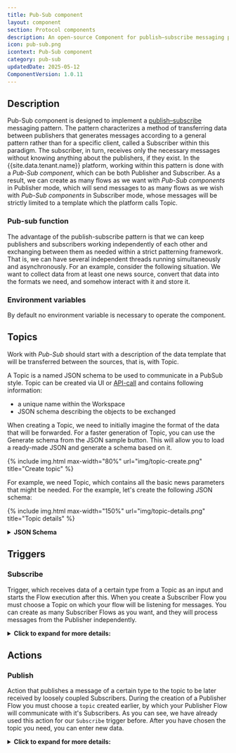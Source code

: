 ```yaml
---
title: Pub-Sub component
layout: component
section: Protocol components
description: An open-source Component for publish–subscribe messaging pattern on platform.
icon: pub-sub.png
icontext: Pub-Sub component
category: pub-sub
updatedDate: 2025-05-12
ComponentVersion: 1.0.11
---
```


## Description

Pub-Sub component is designed to implement a [publish–subscribe](https://en.wikipedia.org/wiki/Publish-subscribe_pattern) messaging pattern. The pattern characterizes a method of transferring data between publishers that generates messages according to a general pattern rather than for a specific client, called a Subscriber within this paradigm. The subscriber, in turn, receives only the necessary messages without knowing anything about the publishers, if they exist.
In the {{site.data.tenant.name}} platform, working within this pattern is done with a *Pub-Sub component*, which can be both Publisher and Subscriber. As a result, we can create as many flows as we want with *Pub-Sub components* in Publisher mode, which will send messages to as many flows as we wish with *Pub-Sub components* in Subscriber mode, whose messages will be strictly limited to a template which the platform calls Topic.

### Pub-sub function

The advantage of the publish-subscribe pattern is that we can keep publishers and subscribers working independently of each other and exchanging between them as needed within a strict patterning framework. That is, we can have several independent threads running simultaneously and asynchronously.
For an example, consider the following situation. We want to collect data from at least one news source, convert that data into the formats we need, and somehow interact with it and store it.

### Environment variables

By default no environment variable is necessary to operate the component.

## Topics

Work with *Pub-Sub* should start with a description of the data template that will be transferred between the sources, that is, with Topic.

A Topic is a named JSON schema to be used to communicate in a PubSub style.
Topic can be created via UI or [API-call]({{site.data.tenant.apiDocsUri}}/v2#/topics/post_workspaces__workspace_id__topics) and contains following information:
- a unique name within the Workspace
- JSON schema describing the objects to be exchanged

When creating a Topic, we need to initially imagine the format of the data that will be forwarded. For a faster generation of Topic, you can use the Generate schema from the JSON sample button. This will allow you to load a ready-made JSON and generate a schema based on it.

{% include img.html max-width="80%" url="img/topic-create.png" title="Create topic" %}

For example, we need Topic, which contains all the basic news parameters that might be needed. For the example, let's create the following JSON schema:

{% include img.html max-width="150%" url="img/topic-details.png" title="Topic details" %}

<details close markdown="block"><summary><strong>JSON Schema</strong></summary>

```json
{
  "type": "object",
  "properties": {
    "id": {
      "type": "string"
    },
    "title": {
      "type": "string"
    },
    "content": {
      "type": "string"
    },
    "content_hash": {
      "type": "string"
    },
    "date": {
      "type": "string"
    },
    "sentiment": {
      "type": "number"
    },
    "LastUpdate": {
      "type": "string"
    },
    "IndexDate": {
      "type": "string"
    },
    "language_id": {
      "type": "string"
    },
    "datasource_type": {
      "type": "string"
    },
    "host": {
      "type": "string"
    },
    "collection": {
      "type": "array"
    },
    "url": {
      "type": "string"
    },
    "datasource": {
      "type": "string"
    }
  }
}
```
</details>

## Triggers

### Subscribe

Trigger, which receives data of a certain type from a Topic as an input and starts the Flow execution after this.
When you create a Subscriber Flow you must choose a Topic on which your flow will be listening for messages.
You can create as many Subscriber Flows as you want, and they will process messages from the Publisher independently.

<details close markdown="block"><summary><strong>Click to expand for more details:</strong></summary>

![Trigger input](img/trigger-input.png)

>**Please Note:** Topics can only be accessed if they are already in your workspace.

![Publisher](img/publisher.png)

For our example, we have created a special flow that publishes messages for our trigger.

>**Please Note:** You need to know what your flow sample will look like in order to work with it further.

Since we know what our sample should be, we can add it manually:

![Trigger sample](img/trigger-sample.png)

This sample can be used later in your Flows as usual.

```
    {
        "firstName": "dolore",
        "lastName": "ut enim sunt tempor eu",
        "age": 54053437
    }
```

</details>

## Actions

### Publish

Action that publishes a message of a certain type to the topic to be later received by loosely coupled Subscribers.
During the creation of a Publisher Flow you must choose a `topic` created earlier, by which your Publisher Flow will communicate with it's Subscribers. As you can see, we have already used this action for our `Subscribe` trigger before. After you have chosen the topic you need, you can enter new data.

<details close markdown="block"><summary><strong>Click to expand for more details:</strong></summary>

![Action configure input](img/publisher.png)

Connection between the Publisher and the Subscriber is loosely coupled. This means that your Publisher will never
know if there any subscribers at all, and if they processed incoming message.

</details>
